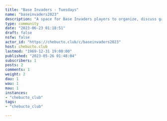 ```yaml
---
title: "Base Invaders - Tuesdays" 
name: "baseinvaders2023"
description: "A space for Base Invaders players to organize, discuss games, check if players on other teams can fill in, etc."
type: community
date: "2023-06-23 01:18:51"
draft: false
nsfw: false
actor_id: "https://chebucto.club/c/baseinvaders2023"
host: chebucto.club
lastmod: "1969-12-31 19:00:00"
published: "2023-05-26 01:48:04"
subscribers: 1
posts: 2
comments: 1
weight: 2
dau: 1
wau: 1
mau: 1
instances:
- "chebucto_club"
tags: 
- "chebucto_club"

---
```


